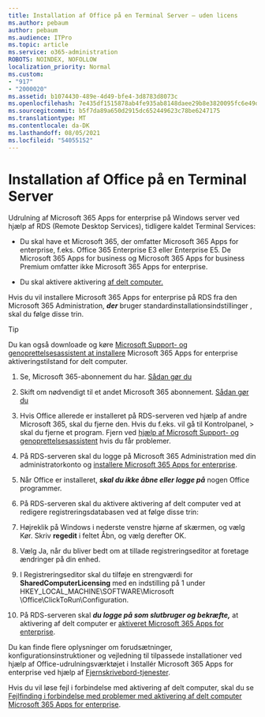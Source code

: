 ```yaml
---
title: Installation af Office på en Terminal Server – uden licens
ms.author: pebaum
author: pebaum
ms.audience: ITPro
ms.topic: article
ms.service: o365-administration
ROBOTS: NOINDEX, NOFOLLOW
localization_priority: Normal
ms.custom:
- "917"
- "2000020"
ms.assetid: b1074430-489e-4d49-bfe4-3d8783d8073c
ms.openlocfilehash: 7e435df1515878ab4fe935ab8148daee29b8e3820095fc6e49db45de4c6279db
ms.sourcegitcommit: b5f7da89a650d2915dc652449623c78be6247175
ms.translationtype: MT
ms.contentlocale: da-DK
ms.lasthandoff: 08/05/2021
ms.locfileid: "54055152"
---
```

# <a name="installing-office-on-a-terminal-server"></a>Installation af Office på en Terminal Server

Udrulning af Microsoft 365 Apps for enterprise på Windows server ved hjælp af RDS (Remote Desktop Services), tidligere kaldet Terminal Services:
  
- Du skal have et Microsoft 365, der omfatter Microsoft 365 Apps for enterprise, f.eks. Office 365 Enterprise E3 eller Enterprise E5. De Microsoft 365 Apps for business og Microsoft 365 Apps for business Premium omfatter ikke Microsoft 365 Apps for enterprise.

- Du skal aktivere aktivering [af delt computer.](https://docs.microsoft.com/DeployOffice/overview-shared-computer-activation)

Hvis du vil installere Microsoft 365 Apps for enterprise på RDS fra den Microsoft 365 Administration, ***der*** bruger standardinstallationsindstillinger , skal du følge disse trin.

> [!TIP]
> Du kan også downloade og køre [Microsoft Support- og genoprettelsesassistent at installere](https://aka.ms/SaRA_OfficeSCA_M365Portal) Microsoft 365 Apps for enterprise aktiveringstilstand for delt computer.
  
1. Se, Microsoft 365-abonnement du har. [Sådan gør du](https://docs.microsoft.com/microsoft-365/admin/admin-overview/what-subscription-do-i-have)

2. Skift om nødvendigt til et andet Microsoft 365 abonnement. [Sådan gør du](https://docs.microsoft.com/microsoft-365/commerce/subscriptions/switch-to-a-different-plan)

3. Hvis Office allerede er installeret på RDS-serveren ved hjælp af andre Microsoft 365, skal du fjerne den. Hvis du f.eks. vil gå til Kontrolpanel, \> skal du fjerne et program. Fjern ved [hjælp af Microsoft Support- og genoprettelsesassistent](https://aka.ms/SARA-OfficeUninstall-Alchemy) hvis du får problemer.

4. På RDS-serveren skal du logge på Microsoft 365 Administration med din administratorkonto og [installere Microsoft 365 Apps for enterprise](https://portal.office.com/OLS/MySoftware.aspx).

5. Når Office er installeret, ***skal du ikke åbne eller logge på*** nogen Office programmer.

6. På RDS-serveren skal du aktivere aktivering af delt computer ved at redigere registreringsdatabasen ved at følge disse trin:

1. Højreklik på Windows i nederste venstre hjørne af skærmen, og vælg Kør. Skriv **regedit** i feltet Åbn, og vælg derefter OK.

2. Vælg Ja, når du bliver bedt om at tillade registreringseditor at foretage ændringer på din enhed.

3. I Registreringseditor skal du tilføje en strengværdi for **SharedComputerLicensing** med en indstilling på 1 under HKEY_LOCAL_MACHINE\SOFTWARE\Microsoft \Office\ClickToRun\Configuration.

7. På RDS-serveren skal ***du logge på som slutbruger og bekræfte,*** at aktivering af delt computer er [aktiveret Microsoft 365 Apps for enterprise](https://docs.microsoft.com/DeployOffice/troubleshoot-shared-computer-activation#verify-that-activation-for-microsoft-365-apps-succeeded).

Du kan finde flere oplysninger om forudsætninger, konfigurationsinstruktioner og vejledning til tilpassede installationer ved hjælp af Office-udrulningsværktøjet i Installér Microsoft 365 Apps for enterprise ved hjælp af [Fjernskrivebord-tjenester](https://docs.microsoft.com/DeployOffice/deploy-microsoft-365-apps-remote-desktop-services).
  
Hvis du vil løse fejl i forbindelse med aktivering af delt computer, skal du se [Fejlfinding i forbindelse med problemer med aktivering af delt computer Microsoft 365 Apps for enterprise](https://docs.microsoft.com/DeployOffice/troubleshoot-shared-computer-activation).
  